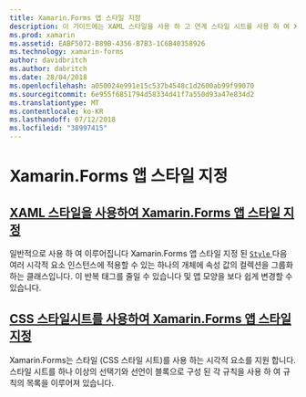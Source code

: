 ```yaml
---
title: Xamarin.Forms 앱 스타일 지정
description: 이 가이드에는 XAML 스타일을 사용 하 고 연계 스타일 시트를 사용 하 여 Xamarin.Forms 응용 프로그램 스타일을 지정 하는 방법을 설명 합니다.
ms.prod: xamarin
ms.assetid: EABF5072-B89B-4356-B7B3-1C6B40358926
ms.technology: xamarin-forms
author: davidbritch
ms.author: dabritch
ms.date: 28/04/2018
ms.openlocfilehash: a050024e991e15c537b4548c1d2600ab99f99070
ms.sourcegitcommit: 6e955f6851794d58334d41f7a550d93a47e834d2
ms.translationtype: MT
ms.contentlocale: ko-KR
ms.lasthandoff: 07/12/2018
ms.locfileid: "38997415"
---
```

# <a name="styling-xamarinforms-apps"></a>Xamarin.Forms 앱 스타일 지정

## <a name="styling-xamarinforms-apps-using-xaml-stylesxamlindexmd"></a>[XAML 스타일을 사용하여 Xamarin.Forms 앱 스타일 지정](xaml/index.md)

일반적으로 사용 하 여 이루어집니다 Xamarin.Forms 앱 스타일 지정 된 [ `Style` ](xref:Xamarin.Forms.Style) 다음 여러 시각적 요소 인스턴스에 적용할 수 있는 하나의 개체에 속성 값의 컬렉션을 그룹화 하는 클래스입니다. 이 반복 태그를 줄일 수 있습니다 및 앱 모양을 보다 쉽게 변경할 수 있습니다.

## <a name="styling-xamarinforms-apps-using-cascading-style-sheetscssindexmd"></a>[CSS 스타일시트를 사용하여 Xamarin.Forms 앱 스타일 지정](css/index.md)

Xamarin.Forms는 스타일 (CSS 스타일 시트)를 사용 하는 시각적 요소를 지원 합니다. 스타일 시트를 하나 이상의 선택기와 선언이 블록으로 구성 된 각 규칙을 사용 하 여 규칙의 목록을 이루어져 있습니다.
